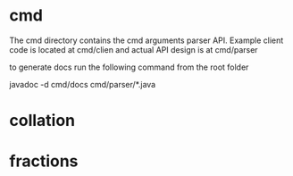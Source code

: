 # cmd

The cmd directory contains the cmd arguments parser API. Example client code is located at
cmd/clien and actual API design is at cmd/parser

to generate docs run the following command from the root folder

javadoc -d cmd/docs cmd/parser/\*.java

# collation

# fractions
